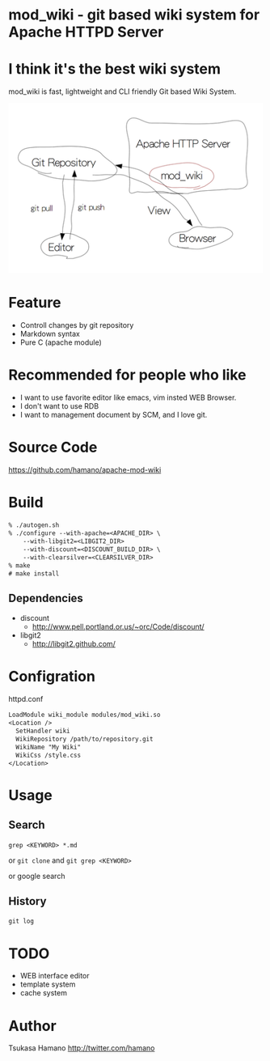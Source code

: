 mod_wiki - git based wiki system for Apache HTTPD Server
========================================================

# I think it's the best wiki system

mod_wiki is fast, lightweight and CLI friendly Git based Wiki System.

![architecture](https://github.com/hamano/apache-mod-wiki/raw/master/architecture.png)

# Feature

* Controll changes by git repository
* Markdown syntax
* Pure C (apache module)

# Recommended for people who like

* I want to use favorite editor like emacs, vim insted WEB Browser.
* I don't want to use RDB
* I want to management document by SCM, and I love git.

# Source Code

https://github.com/hamano/apache-mod-wiki

# Build

    % ./autogen.sh
    % ./configure --with-apache=<APACHE_DIR> \
        --with-libgit2=<LIBGIT2_DIR>
        --with-discount=<DISCOUNT_BUILD_DIR> \
        --with-clearsilver=<CLEARSILVER_DIR>
    % make
    # make install

## Dependencies

* discount
    - http://www.pell.portland.or.us/~orc/Code/discount/
* libgit2
    - http://libgit2.github.com/

# Configration

httpd.conf

    LoadModule wiki_module modules/mod_wiki.so
    <Location />
      SetHandler wiki
      WikiRepository /path/to/repository.git
      WikiName "My Wiki"
      WikiCss /style.css
    </Location>

# Usage

## Search

`grep <KEYWORD> *.md`

or `git clone` and `git grep <KEYWORD>`

or google search

## History

`git log`

# TODO

* WEB interface editor
* template system
* cache system

# Author

Tsukasa Hamano <http://twitter.com/hamano>

